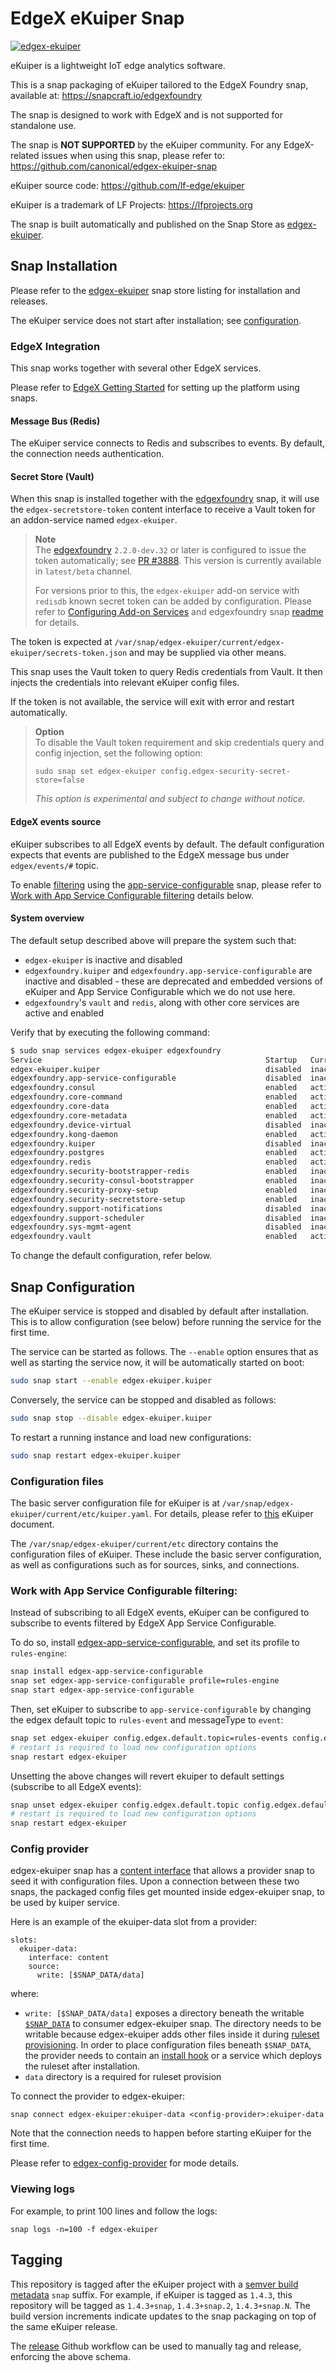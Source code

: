 # EdgeX eKuiper Snap
[![edgex-ekuiper](https://snapcraft.io/edgex-ekuiper/badge.svg)](https://snapcraft.io/edgex-ekuiper)

eKuiper is a lightweight IoT edge analytics software.

This is a snap packaging of eKuiper tailored to the EdgeX Foundry snap,
available at: https://snapcraft.io/edgexfoundry

The snap is designed to work with EdgeX and is not supported 
for standalone use.

The snap is **NOT SUPPORTED** by the eKuiper community.
For any EdgeX-related issues when using this snap, please refer to:
https://github.com/canonical/edgex-ekuiper-snap

eKuiper source code: https://github.com/lf-edge/ekuiper

eKuiper is a trademark of LF Projects: https://lfprojects.org

The snap is built automatically and published on the Snap Store as [edgex-ekuiper].

## Snap Installation
Please refer to the [edgex-ekuiper] snap store listing for installation and releases.

The eKuiper service does not start after installation; see [configuration](#snap-configuration).

### EdgeX Integration
This snap works together with several other EdgeX services.

Please refer to [EdgeX Getting Started](https://docs.edgexfoundry.org/2.3/getting-started/Ch-GettingStartedUsers/) for setting up the platform using snaps.

#### Message Bus (Redis)
The eKuiper service connects to Redis and subscribes to events.
By default, the connection needs authentication.

#### Secret Store (Vault)
When this snap is installed together with the [edgexfoundry] snap, it will use the `edgex-secretstore-token` content interface to receive a Vault token for an addon-service named `edgex-ekuiper`. 

> **Note**  
> The [edgexfoundry] `2.2.0-dev.32` or later is configured to issue the token automatically; see [PR #3888](https://github.com/edgexfoundry/edgex-go/pull/3888). This version is currently available in `latest/beta` channel.
>
> For versions prior to this, the `edgex-ekuiper` add-on service with `redisdb` known secret token can be added by configuration. Please refer to [Configuring Add-on Services](https://docs.edgexfoundry.org/2.3/security/Ch-Configuring-Add-On-Services/) and edgexfoundry snap [readme](https://github.com/edgexfoundry/edgex-go/tree/jakarta/snap#secret-store-settings-prefix-envsecurity-secret-store) for details.

The token is expected at `/var/snap/edgex-ekuiper/current/edgex-ekuiper/secrets-token.json` and may be supplied via other means.

This snap uses the Vault token to query Redis credentials from Vault. It then injects the credentials into relevant eKuiper config files.

If the token is not available, the service will exit with error and restart automatically.

> **Option**  
> To disable the Vault token requirement and skip credentials query and config injection, set the following option:
> ```
> sudo snap set edgex-ekuiper config.edgex-security-secret-store=false
> ```
> *This option is experimental and subject to change without notice.*

#### EdgeX events source
eKuiper subscribes to all EdgeX events by default.
The default configuration expects that events are published to the EdgeX message bus under `edgex/events/#` topic.


To enable [filtering](https://docs.edgexfoundry.org/2.3/microservices/application/AppServiceConfigurable) using the [app-service-configurable] snap, 
please  refer to [Work with App Service Configurable filtering](#work-with-app-service-configurable-filtering) details below.

#### System overview
The default setup described above will prepare the system such that:
- `edgex-ekuiper` is inactive and disabled
- `edgexfoundry.kuiper` and `edgexfoundry.app-service-configurable` are inactive and disabled - these are deprecated and embedded versions of eKuiper and App Service Configurable which we do not use here.
- `edgexfoundry`'s `vault` and `redis`, along with other core services are active and enabled

Verify that by executing the following command:
```bash
$ sudo snap services edgex-ekuiper edgexfoundry
Service                                                  Startup   Current   Notes
edgex-ekuiper.kuiper                                     disabled  inactive    -
edgexfoundry.app-service-configurable                    disabled  inactive  -
edgexfoundry.consul                                      enabled   active    -
edgexfoundry.core-command                                enabled   active    -
edgexfoundry.core-data                                   enabled   active    -
edgexfoundry.core-metadata                               enabled   active    -
edgexfoundry.device-virtual                              disabled  inactive  -
edgexfoundry.kong-daemon                                 enabled   active    -
edgexfoundry.kuiper                                      disabled  inactive  -
edgexfoundry.postgres                                    enabled   active    -
edgexfoundry.redis                                       enabled   active    -
edgexfoundry.security-bootstrapper-redis                 enabled   inactive  -
edgexfoundry.security-consul-bootstrapper                enabled   inactive  -
edgexfoundry.security-proxy-setup                        enabled   inactive  -
edgexfoundry.security-secretstore-setup                  enabled   inactive  -
edgexfoundry.support-notifications                       disabled  inactive  -
edgexfoundry.support-scheduler                           disabled  inactive  -
edgexfoundry.sys-mgmt-agent                              disabled  inactive  -
edgexfoundry.vault                                       enabled   active    -
```

To change the default configuration, refer below.

## Snap Configuration
The eKuiper service is stopped and disabled by default after installation. This is to allow configuration (see below) before running the service for the first time.

The service can be started as follows. 
The `--enable` option ensures that as well as starting the service now, 
it will be automatically started on boot:
```bash
sudo snap start --enable edgex-ekuiper.kuiper
```

Conversely, the service can be stopped and disabled as follows:
```bash
sudo snap stop --disable edgex-ekuiper.kuiper
```

To restart a running instance and load new configurations:
```bash
sudo snap restart edgex-ekuiper.kuiper
```

### Configuration files
The basic server configuration file for eKuiper is at `/var/snap/edgex-ekuiper/current/etc/kuiper.yaml`.
For details, please refer to [this](https://github.com/lf-edge/ekuiper/blob/master/docs/en_US/operation/config/configuration_file.md) eKuiper document.

The `/var/snap/edgex-ekuiper/current/etc` directory contains the configuration files of eKuiper. 
These include the basic server configuration, as well as configurations such as for sources, sinks, and connections.

### Work with App Service Configurable filtering:
Instead of subscribing to all EdgeX events, eKuiper can be configured to subscribe to events filtered by EdgeX App Service Configurable.

To do so, install [edgex-app-service-configurable](https://snapcraft.io/edgex-app-service-configurable), and set its profile to `rules-engine`:
```bash
snap install edgex-app-service-configurable
snap set edgex-app-service-configurable profile=rules-engine
snap start edgex-app-service-configurable
````
Then, set eKuiper to subscribe to `app-service-configurable` by changing the 
edgex default topic to `rules-event` and messageType to `event`:
```bash
snap set edgex-ekuiper config.edgex.default.topic=rules-events config.edgex.default.messagetype=event
# restart is required to load new configuration options
snap restart edgex-ekuiper
```
Unsetting the above changes will revert ekuiper to default settings (subscribe to all EdgeX events):
```bash
snap unset edgex-ekuiper config.edgex.default.topic config.edgex.default.messagetype
# restart is required to load new configuration options
snap restart edgex-ekuiper
```


### Config provider
edgex-ekuiper snap has a [content interface](https://snapcraft.io/docs/content-interface) that allows a provider snap to seed it with configuration files. Upon a connection between these two snaps, the packaged config files get mounted inside edgex-ekuiper snap, to be used by kuiper service.


Here is an example of the ekuiper-data slot from a provider:
```
slots:
  ekuiper-data:
    interface: content
    source:
      write: [$SNAP_DATA/data]
```
where:

- `write: [$SNAP_DATA/data]` exposes a directory beneath the writable [`$SNAP_DATA`](https://snapcraft.io/docs/environment-variables) to consumer edgex-ekuiper snap. The directory needs to be writable because edgex-ekuiper adds other files inside it during [ruleset provisioning](https://ekuiper.org/docs/en/latest/configuration/global_configurations.html#ruleset-provision). In order to place configuration files beneath `$SNAP_DATA`, the provider needs to contain an [install hook](https://snapcraft.io/docs/supported-snap-hooks#heading--install) or a service which deploys the ruleset after installation. 
- `data` directory is a required for ruleset provision

To connect the provider to edgex-ekuiper:
```
snap connect edgex-ekuiper:ekuiper-data <config-provider>:ekuiper-data
```
Note that the connection needs to happen before starting eKuiper for the first time.

Please refer to [edgex-config-provider](https://github.com/canonical/edgex-config-provider) for mode details.


### Viewing logs
For example, to print 100 lines and follow the logs:
```
snap logs -n=100 -f edgex-ekuiper
```

## Tagging
This repository is tagged after the eKuiper project with a [semver build metadata](https://semver.org/#spec-item-10) `snap` suffix.
For example, if eKuiper is tagged as `1.4.3`, this repository will be tagged as `1.4.3+snap`, `1.4.3+snap.2`, `1.4.3+snap.N`. The build version increments indicate updates to the snap packaging on top of the same eKuiper release.

The [release](https://github.com/canonical/edgex-ekuiper-snap/actions/workflows/release.yml) Github workflow can be used to manually tag and release, enforcing the above schema.


[edgex-ekuiper]: https://snapcraft.io/edgex-ekuiper
[edgexfoundry]: https://snapcraft.io/edgexfoundry
[app-service-configurable]: https://snapcraft.io/edgex-app-service-configurable
